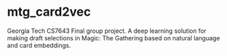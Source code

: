 # mtg_card2vec
Georgia Tech CS7643 Final group project. A deep learning solution for making draft selections in Magic: The Gathering based on natural language and card embeddings.
